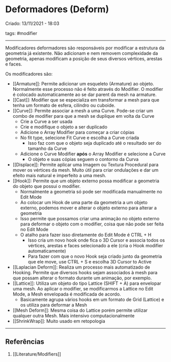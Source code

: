 # Deformadores (Deform)
Criado: 13/11/2021 - 18:03

tags: #modifier

---

Modificadores deformadores são responsáveis por modificar a estrutura da geometria já existente. Não adicionam e nem removem complexidade da geometria, apenas modificam a posição de seus diversos vértices, arestas e faces.

Os modificadores são:

- [[Armature]]: Permite adicionar um esqueleto (Armature) ao objeto. Normalmente esse processo não é feito através do Modifier. O modifier é colocado automaticamente ao se dar parent da mesh na armature.
- [[Cast]]: Modifier que se especializa em transformar a mesh para que tenha um formato de esfera, cilindro ou cuboide.
- [[Curve]]: Permite associar a mesh a uma Curve. Pode-se criar um combo de modifier para que a mesh se duplique em volta da Curve
  - Crie a Curve a ser usada
  - Crie e modifique o objeto a ser duplicado
  - Adicione o Array Modifier para começar a criar cópias
  - No fit type, selecione Fit Curve e escolha a Curve criada
    - Isso faz com que o objeto seja duplicado até o resultado ser do tamanho da Curve
  - Adicione o Curve Modifier **após** o Array Modifier e selecione a Curve
    - O objeto e suas cópias seguem o contorno da Curva
- [[Displace]]: Permite aplicar uma Imagem ou Textura Procedural para mover os vértices da mesh. Muito útil para criar ondulações e dar um efeito mais natural e imperfeito a uma mesh.
- [[Hook]]: Permite que um objeto externo possa modificar a geometria do objeto que possui o modifier.
  - Normalmente a geometria só pode ser modificada manualmente no Edit Mode
  - Ao colocar um Hook de uma parte da geometria a um objeto externo, podemos mover e alterar o objeto externo para alterar a geometria
  - Isso permite que possamos criar uma animação no objeto externo para deformar o objeto com o modifier, coisa que não pode ser feita no Edit Mode
  - O atalho para fazer isso diretamente do Edit Mode é CTRL + H
    - Isso cria um novo hook onde fica o 3D Cursor e associa todos os vértices, arestas e faces selecionado a ele (cria o Hook modifier automaticamente)
    - Para fazer com que o novo Hook seja criado junto da geometria que ele move, use CTRL + S e escolha 3D Cursor to Active
- [[Laplacian Deform]]:  Realiza um processo mais automatizado de Hooking. Permite que diversos hooks sejam associados à mesh para que possam alterar o formato durante um animação, por exemplo.
- [[Lattice]]: Utiliza um objeto do tipo Lattice (SHIFT + A) para envelopar uma mesh. Ao aplicar o modifier, se modificarmos a Lattice no Edit Mode, a Mesh envelopada é modificada de acordo.
  - Basicamente agrupa vários hooks em um formato de Grid (Lattice) e os utiliza para deformar a Mesh
- [[Mesh Deform]]: Mesma coisa do Lattice porém permite utilizar qualquer outra Mesh. Mais intensivo computacionalmente
- [[ShrinkWrap]]: Muito usado em retopologia

---
## Referências
1. [[Literature/Modifiers]]